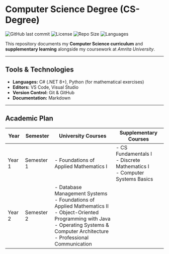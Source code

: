 # Computer Science Degree (CS-Degree)

![GitHub last commit](https://img.shields.io/github/last-commit/Memsworth/CS-Degree)
![License](https://img.shields.io/badge/license-MIT-green)
![Repo Size](https://img.shields.io/github/repo-size/Memsworth/CS-Degree)
![Languages](https://img.shields.io/github/languages/top/Memsworth/CS-Degree)


This repository documents my **Computer Science curriculum** and **supplementary learning** alongside my coursework at _Amrita University_.

---

## Tools & Technologies

- **Languages:** C# (.NET 8+), Python (for mathematical exercises)
- **Editors:** VS Code, Visual Studio
- **Version Control:** Git & GitHub
- **Documentation:** Markdown

---

## Academic Plan

| Year   | Semester   | University Courses                                                                                                                                                                                 | Supplementary Courses                                                        |
| ------ | ---------- | -------------------------------------------------------------------------------------------------------------------------------------------------------------------------------------------------- | ---------------------------------------------------------------------------- |
| Year 1 | Semester 1 | - Foundations of Applied Mathematics I                                                                                                                                                             | - CS Fundamentals I<br>- Discrete Mathematics I<br>- Computer Systems Basics |
| Year 2 | Semester 2 | - Database Management Systems<br>- Foundations of Applied Mathematics II<br>- Object-Oriented Programming with Java<br>- Operating Systems & Computer Architecture<br>- Professional Communication |                                                                              |
